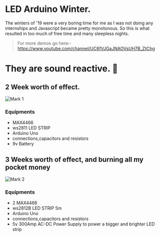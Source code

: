 # LED Arduino Winter.

The winters of '19 were a very boring time for me as I was not doing any internships and Javascript became pretty monotonous.
So this is what resulted in too much of free time and many sleepless nights.

> For more demos go here:- https://www.youtube.com/channel/UC6fVJGaJNAOVsUH7B_ZtChg

# They are sound reactive. :tada:

## 2 Week worth of effect.

![Mark 1](https://media.giphy.com/media/jOsoHv8FrKXoK36Dxf/giphy.gif)

### Equipments

- MAX4466
- ws2811 LED STRIP
- Arduino Uno
- connections,capacitors and resistors
- 9v Battery

## 3 Weeks worth of effect, and burning all my pocket money

![Mark 2](https://media.giphy.com/media/Qa47tAjbn0E2W2373L/giphy.gif)

### Equipments

- 2 MAX4466
- ws2812B LED STRIP 5m
- Arduino Uno
- connections,capacitors and resistors
- 5v 300Amp AC-DC Power Supply to power a bigger and brighter LED strip
